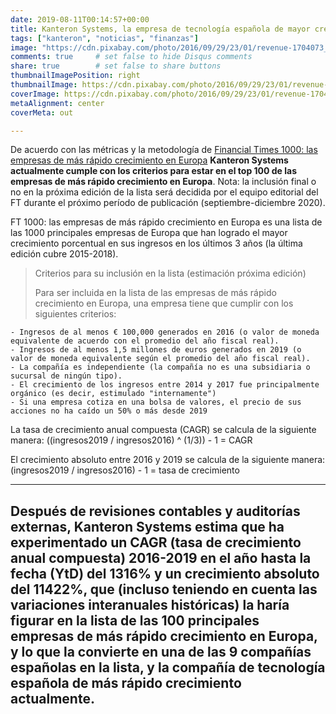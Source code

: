 ```yaml
---
date: 2019-08-11T00:14:57+00:00
title: Kanteron Systems, la empresa de tecnología española de mayor crecimiento
tags: ["kanteron", "noticias", "finanzas"]
image: "https://cdn.pixabay.com/photo/2016/09/29/23/01/revenue-1704073_960_720.png"
comments: true     # set false to hide Disqus comments  
share: true        # set false to share buttons
thumbnailImagePosition: right
thumbnailImage: https://cdn.pixabay.com/photo/2016/09/29/23/01/revenue-1704073_960_720.png
coverImage: https://cdn.pixabay.com/photo/2016/09/29/23/01/revenue-1704073_960_720.png
metaAlignment: center
coverMeta: out

---
```


De acuerdo con las métricas y la metodología de [Financial Times 1000: las empresas de más rápido crecimiento en Europa](https://www.ft.com/content/238174d2-3139-11e9-8744-e7016697f225) **Kanteron Systems actualmente cumple con los criterios para estar en el top 100 de las empresas de más rápido crecimiento en Europa**. Nota: la inclusión final o no en la próxima edición de la lista será decidida por el equipo editorial del FT durante el próximo período de publicación (septiembre-diciembre 2020).

<!--more-->

FT 1000: las empresas de más rápido crecimiento en Europa es una lista de las 1000 principales empresas de Europa que han logrado el mayor crecimiento porcentual en sus ingresos en los últimos 3 años (la última edición cubre 2015-2018).

> Criterios para su inclusión en la lista (estimación próxima edición)
>
> Para ser incluida en la lista de las empresas de más rápido crecimiento en Europa, una empresa tiene que cumplir con los siguientes criterios:
>
    - Ingresos de al menos € 100,000 generados en 2016 (o valor de moneda equivalente de acuerdo con el promedio del año fiscal real).
    - Ingresos de al menos 1,5 millones de euros generados en 2019 (o valor de moneda equivalente según el promedio del año fiscal real).
    - La compañía es independiente (la compañía no es una subsidiaria o sucursal de ningún tipo).
    - El crecimiento de los ingresos entre 2014 y 2017 fue principalmente orgánico (es decir, estimulado "internamente")
    - Si una empresa cotiza en una bolsa de valores, el precio de sus acciones no ha caído un 50% o más desde 2019

>
La tasa de crecimiento anual compuesta (CAGR) se calcula de la siguiente manera:
((ingresos2019 / ingresos2016) ^ (1/3)) - 1 = CAGR
>
El crecimiento absoluto entre 2016 y 2019 se calcula de la siguiente manera:
(ingresos2019 / ingresos2016) - 1 = tasa de crecimiento

---
Después de revisiones contables y auditorías externas, Kanteron Systems estima que ha experimentado un CAGR (tasa de crecimiento anual compuesta) 2016-2019 en el año hasta la fecha (YtD) del 1316% y un crecimiento absoluto del 11422%, que (incluso teniendo en cuenta las variaciones interanuales históricas) la haría figurar en la lista de las **100 principales empresas de más rápido crecimiento en Europa**, y lo que la convierte en una de las 9 compañías españolas en la lista, y **la compañía de tecnología española de más rápido crecimiento actualmente**.
---
